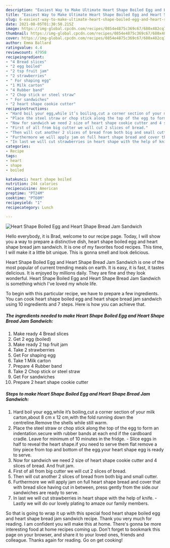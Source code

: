 ```yaml
---
description: "Easiest Way to Make Ultimate Heart Shape Boiled Egg and Heart Shape Bread Jam Sandwich"
title: "Easiest Way to Make Ultimate Heart Shape Boiled Egg and Heart Shape Bread Jam Sandwich"
slug: 6-easiest-way-to-make-ultimate-heart-shape-boiled-egg-and-heart-shape-bread-jam-sandwich
date: 2021-08-05T01:30:50.215Z
image: https://img-global.cpcdn.com/recipes/0854e4875c369c67/680x482cq70/heart-shape-boiled-egg-and-heart-shape-bread-jam-sandwich-recipe-main-photo.jpg
thumbnail: https://img-global.cpcdn.com/recipes/0854e4875c369c67/680x482cq70/heart-shape-boiled-egg-and-heart-shape-bread-jam-sandwich-recipe-main-photo.jpg
cover: https://img-global.cpcdn.com/recipes/0854e4875c369c67/680x482cq70/heart-shape-boiled-egg-and-heart-shape-bread-jam-sandwich-recipe-main-photo.jpg
author: Emma Ballard
ratingvalue: 4.4
reviewcount: 47958
recipeingredient:
- "4 Bread slices"
- "2 egg boiled"
- "2 tsp fruit jam"
- "2 strawberries"
- " For shaping egg"
- "1 Milk carton"
- "4 Rubber band"
- "2 Chop stick or steel straw"
- " For sandwiches"
- "2 heart shape cookie cutter"
recipeinstructions:
- "Hard boil your egg,while it’s boiling,cut a corner section of your milk carton,about 8 cm x 12 cm,with the fold running down the centreline.Remove the shells while still warm."
- "Place the steel straw or chop stick along the top of the egg to form an indentation.secure with rubber bands at each end if the cardboard cradle. Leave for minimum of 10 minutes in the fridge. Slice eggs in half to reveal the heart shape.if you need to serve them flat remove a tiny piece from top and bottom of the egg.your heart shape egg is ready to serve."
- "Now for sandwich we need 2 size of heart shape cookie cutter and 4 slices of bread. And fruit jam."
- "First of all from big cutter we will cut 2 slices of bread."
- "Then will cut another 2 slices of bread from both big and small cutter."
- "Furthermore we will apply jam on full heart shape bread and cover that with bread slice having cut in between, press gently from the side.our sandwiches are ready to serve."
- "In last we will cut strawberries in heart shape with the help of knife.  Lastly we will do our lovely plating to amaze our family members."
categories:
- Recipe
tags:
- heart
- shape
- boiled

katakunci: heart shape boiled 
nutrition: 244 calories
recipecuisine: American
preptime: "PT24M"
cooktime: "PT60M"
recipeyield: "1"
recipecategory: Lunch

---
```



![Heart Shape Boiled Egg and Heart Shape Bread Jam Sandwich](https://img-global.cpcdn.com/recipes/0854e4875c369c67/680x482cq70/heart-shape-boiled-egg-and-heart-shape-bread-jam-sandwich-recipe-main-photo.jpg)

Hello everybody, it is Brad, welcome to our recipe page. Today, I will show you a way to prepare a distinctive dish, heart shape boiled egg and heart shape bread jam sandwich. It is one of my favorites food recipes. This time, I will make it a little bit unique. This is gonna smell and look delicious.



Heart Shape Boiled Egg and Heart Shape Bread Jam Sandwich is one of the most popular of current trending meals on earth. It is easy, it is fast, it tastes delicious. It is enjoyed by millions daily. They are fine and they look wonderful. Heart Shape Boiled Egg and Heart Shape Bread Jam Sandwich is something which I've loved my whole life.


To begin with this particular recipe, we have to prepare a few ingredients. You can cook heart shape boiled egg and heart shape bread jam sandwich using 10 ingredients and 7 steps. Here is how you can achieve that.

<!--inarticleads1-->

##### The ingredients needed to make Heart Shape Boiled Egg and Heart Shape Bread Jam Sandwich:

1. Make ready 4 Bread slices
1. Get 2 egg (boiled)
1. Make ready 2 tsp fruit jam
1. Take 2 strawberries
1. Get  For shaping egg
1. Take 1 Milk carton
1. Prepare 4 Rubber band
1. Take 2 Chop stick or steel straw
1. Get  For sandwiches
1. Prepare 2 heart shape cookie cutter




<!--inarticleads2-->

##### Steps to make Heart Shape Boiled Egg and Heart Shape Bread Jam Sandwich:

1. Hard boil your egg,while it’s boiling,cut a corner section of your milk carton,about 8 cm x 12 cm,with the fold running down the centreline.Remove the shells while still warm.
1. Place the steel straw or chop stick along the top of the egg to form an indentation.secure with rubber bands at each end if the cardboard cradle. Leave for minimum of 10 minutes in the fridge. - Slice eggs in half to reveal the heart shape.if you need to serve them flat remove a tiny piece from top and bottom of the egg.your heart shape egg is ready to serve.
1. Now for sandwich we need 2 size of heart shape cookie cutter and 4 slices of bread. And fruit jam.
1. First of all from big cutter we will cut 2 slices of bread.
1. Then will cut another 2 slices of bread from both big and small cutter.
1. Furthermore we will apply jam on full heart shape bread and cover that with bread slice having cut in between, press gently from the side.our sandwiches are ready to serve.
1. In last we will cut strawberries in heart shape with the help of knife.  - Lastly we will do our lovely plating to amaze our family members.




So that is going to wrap it up with this special food heart shape boiled egg and heart shape bread jam sandwich recipe. Thank you very much for reading. I am confident you will make this at home. There's gonna be more interesting food at home recipes coming up. Don't forget to bookmark this page on your browser, and share it to your loved ones, friends and colleague. Thanks again for reading. Go on get cooking!
